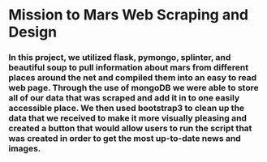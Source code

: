 # Mission to Mars Web Scraping and Design

### In this project, we utilized flask, pymongo, splinter, and beautiful soup to pull information about mars from different places around the net and compiled them into an easy to read web page. Through the use of mongoDB we were able to store all of our data that was scraped and add it in to one easily accessible place. We then used bootstrap3 to clean up the data that we received to make it more visually pleasing and created a button that would allow users to run the script that was created in order to get the most up-to-date news and images.